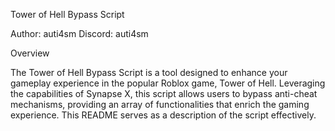 Tower of Hell Bypass Script

Author: auti4sm
Discord: auti4sm

Overview

The Tower of Hell Bypass Script is a tool designed to enhance your gameplay experience in the popular Roblox game, Tower of Hell. Leveraging the capabilities of Synapse X, this script allows users to bypass anti-cheat mechanisms, providing an array of functionalities that enrich the gaming experience. This README serves as a description of the script effectively.
